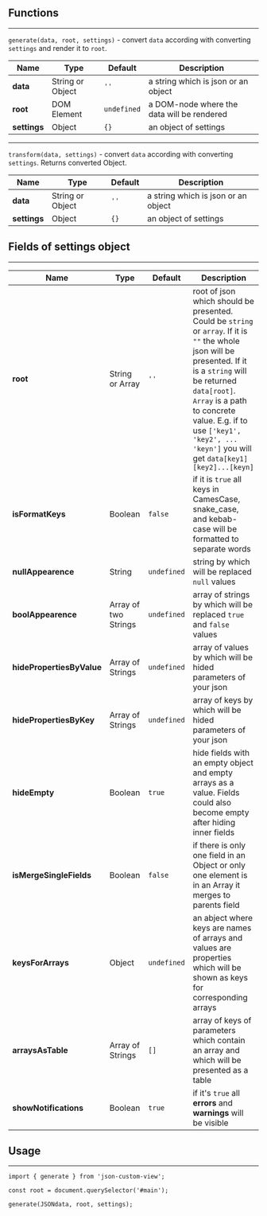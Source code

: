 ## Functions

---

`generate(data, root, settings)` - convert `data` according with converting `settings` and render it to `root`.

| **Name**     | **Type**         | **Default** | **Description**                            |
| ------------ | ---------------- | ----------- | ------------------------------------------ |
| **data**     | String or Object | `''`        | a string which is json or an object        |
| **root**     | DOM Element      | `undefined` | a DOM-node where the data will be rendered |
| **settings** | Object           | `{}`        | an object of settings                      |

---

`transform(data, settings)` - convert `data` according with converting `settings`. Returns converted Object.

| **Name**     | **Type**         | **Default** | **Description**                     |
| ------------ | ---------------- | ----------- | ----------------------------------- |
| **data**     | String or Object | `''`        | a string which is json or an object |
| **settings** | Object           | `{}`        | an object of settings               |

## Fields of settings object

---

| **Name**                  | **Type**             | **Default** | **Description**                                                                                                                                                                                                                                                                                      |
| ------------------------- | -------------------- | ----------- | ---------------------------------------------------------------------------------------------------------------------------------------------------------------------------------------------------------------------------------------------------------------------------------------------------- |
| **root**                  | String or Array      | `''`        | root of json which should be presented. Could be `string` or `array`. If it is `""` the whole json will be presented. If it is a `string` will be returned `data[root]`. `Array` is a path to concrete value. E.g. if to use `['key1', 'key2', ... 'keyn']` you will get `data[key1][key2]...[keyn]` |
| **isFormatKeys**          | Boolean              | `false`     | if it is `true` all keys in CamesCase, snake_case, and kebab-case will be formatted to separate words                                                                                                                                                                                                |
| **nullAppearence**        | String               | `undefined` | string by which will be replaced `null` values                                                                                                                                                                                                                                                       |
| **boolAppearence**        | Array of two Strings | `undefined` | array of strings by which will be replaced `true` and `false` values                                                                                                                                                                                                                                 |
| **hidePropertiesByValue** | Array of Strings     | `undefined` | array of values by which will be hided parameters of your json                                                                                                                                                                                                                                       |
| **hidePropertiesByKey**   | Array of Strings     | `undefined` | array of keys by which will be hided parameters of your json                                                                                                                                                                                                                                         |
| **hideEmpty**             | Boolean              | `true`      | hide fields with an empty object and empty arrays as a value. Fields could also become empty after hiding inner fields                                                                                                                                                                               |
| **isMergeSingleFields**   | Boolean              | `false`     | if there is only one field in an Object or only one element is in an Array it merges to parents field                                                                                                                                                                                                |
| **keysForArrays**         | Object               | `undefined` | an abject where keys are names of arrays and values are properties which will be shown as keys for corresponding arrays                                                                                                                                                                              |
| **arraysAsTable**         | Array of Strings     | `[]`        | array of keys of parameters which contain an array and which will be presented as a table                                                                                                                                                                                                            |
| **showNotifications**     | Boolean              | `true`      | if it's `true` all **errors** and **warnings** will be visible                                                                                                                                                                                                                                       |

## Usage

---

```
import { generate } from 'json-custom-view';

const root = document.querySelector('#main');

generate(JSONdata, root, settings);
```
